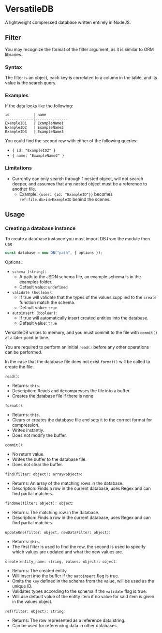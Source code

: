 # VersatileDB

A lightweight compressed database written entirely in NodeJS.

## Filter

You may recognize the format of the filter argument, as it is similar to ORM libraries.

### Syntax

The filter is an object, each key is correlated to a column in the table, and its value is the search query.

### Examples

If the data looks like the following:

```
id           | name
-------------|---------------
ExampleID1   | ExampleName1
ExampleID2   | ExampleName2
ExampleID3   | ExampleName3
```

You could find the second row with either of the following queries:

- `{ id: "ExampleID2" }`
- `{ name: "ExampleName2" }`

### Limitations

- Currently can only search through 1 nested object, will not search deeper, and assumes that any nested object must be a reference to another file.
  - Example: `{user: {id: "ExampleID"}}` becomes `ref:file.db>id>ExampleID` behind the scenes.

## Usage

### Creating a database instance

To create a database instance you must import DB from the module then use

```js
const database = new DB("path", { options });
```

Options:

- `schema (string)`:
  - A path to the JSON schema file, an example schema is in the examples folder.
  - Default value: `undefined`
- `validate (boolean)`:
  - If true will validate that the types of the values supplied to the `create` function match the schema.
  - Default value: `true`
- `autoinsert (boolean)`:
  - If true will automatically insert created entities into the database.
  - Default value: `true`

VersatileDB writes to memory, and you must commit to the file with `commit()` at a later point in time.

You are required to perform an initial `read()` before any other operations can be performed.

In the case that the database file does not exist `format()` will be called to create the file.

`read()`:

- Returns: `this`.
- Description: Reads and decompresses the file into a buffer.
- Creates the database file if there is none

`format()`:

- Returns: `this`.
- Clears or creates the database file and sets it to the correct format for compression.
- Writes instantly.
- Does not modify the buffer.

`commit()`:

- No return value.
- Writes the buffer to the database file.
- Does not clear the buffer.

`find(filter: object): array<object>`:

- Returns: An array of the matching rows in the database.
- Description: Finds a row in the current database, uses Regex and can find partial matches.

`findOne(filter: object): object`:

- Returns: The matching row in the database.
- Description: Finds a row in the current database, uses Regex and can find partial matches.

`updateOne(filter: object, newDataFilter: object)`:

- Returns: `this`.
- The first filter is used to find the row, the second is used to specify which values are updated and what the new values are.

<!-- `remove(key: string)`:

- No return value.
- Writes to the buffer, requires `commit()` to be called after to write to the database. -->

`create(entity_name: string, values: object): object`:

- Returns: The created entity.
- Will insert into the buffer if the `autoinsert` flag is true.
- Omits the `key` defined in the schema from the value, will be used as the unique ID.
- Validates types according to the schema if the `validate` flag is true.
- Will use default value of the entity item if no value for said item is given in the values object.

`ref(filter: object): string`:

- Returns: The row represented as a reference data string.
- Can be used for referencing data in other databases.

